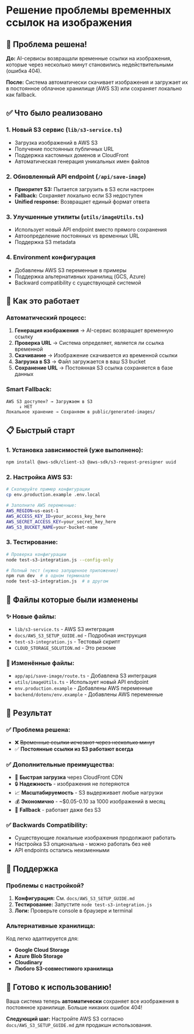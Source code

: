 # Решение проблемы временных ссылок на изображения

## 🎯 Проблема решена!

**До:** AI-сервисы возвращали временные ссылки на изображения, которые через несколько минут становились недействительными (ошибка 404).

**После:** Система автоматически скачивает изображения и загружает их в постоянное облачное хранилище (AWS S3) или сохраняет локально как fallback.

## ✅ Что было реализовано

### 1. **Новый S3 сервис** (`lib/s3-service.ts`)
- Загрузка изображений в AWS S3
- Получение постоянных публичных URL 
- Поддержка кастомных доменов и CloudFront
- Автоматическая генерация уникальных имен файлов

### 2. **Обновленный API endpoint** (`/api/save-image`)
- **Приоритет S3:** Пытается загрузить в S3 если настроен
- **Fallback:** Сохраняет локально если S3 недоступен
- **Unified response:** Возвращает единый формат ответа

### 3. **Улучшенные утилиты** (`utils/imageUtils.ts`)
- Использует новый API endpoint вместо прямого сохранения
- Автоопределение постоянных vs временных URL
- Поддержка S3 metadata

### 4. **Environment конфигурация**
- Добавлены AWS S3 переменные в примеры
- Поддержка альтернативных хранилищ (GCS, Azure)
- Backward compatibility с существующей системой

## 🚀 Как это работает

### Автоматический процесс:
1. **Генерация изображения** → AI-сервис возвращает временную ссылку
2. **Проверка URL** → Система определяет, является ли ссылка временной
3. **Скачивание** → Изображение скачивается из временной ссылки
4. **Загрузка в S3** → Файл загружается в ваш S3 bucket
5. **Сохранение URL** → Постоянная S3 ссылка сохраняется в базе данных

### Smart Fallback:
```
AWS S3 доступен? → Загружаем в S3
     ↓ НЕТ
Локальное хранение → Сохраняем в public/generated-images/
```

## 📋 Быстрый старт

### 1. Установка зависимостей (уже выполнено):
```bash
npm install @aws-sdk/client-s3 @aws-sdk/s3-request-presigner uuid
```

### 2. Настройка AWS S3:
```bash
# Скопируйте пример конфигурации
cp env.production.example .env.local

# Заполните AWS переменные:
AWS_REGION=us-east-1
AWS_ACCESS_KEY_ID=your_access_key_here
AWS_SECRET_ACCESS_KEY=your_secret_key_here
AWS_S3_BUCKET_NAME=your-bucket-name
```

### 3. Тестирование:
```bash
# Проверка конфигурации
node test-s3-integration.js --config-only

# Полный тест (нужно запущенное приложение)
npm run dev  # в одном терминале
node test-s3-integration.js  # в другом
```

## 📁 Файлы которые были изменены

### ✨ Новые файлы:
- `lib/s3-service.ts` - AWS S3 интеграция
- `docs/AWS_S3_SETUP_GUIDE.md` - Подробная инструкция
- `test-s3-integration.js` - Тестовый скрипт
- `CLOUD_STORAGE_SOLUTION.md` - Это резюме

### 🔧 Изменённые файлы:
- `app/api/save-image/route.ts` - Добавлена S3 интеграция
- `utils/imageUtils.ts` - Использует новый API endpoint
- `env.production.example` - Добавлены AWS переменные
- `backend/dotenv/env.example` - Добавлены AWS переменные

## 🎯 Результат

### ✅ **Проблема решена:**
- ❌ ~~Временные ссылки исчезают через несколько минут~~
- ✅ **Постоянные ссылки из S3 работают всегда**

### ✅ **Дополнительные преимущества:**
- 🚀 **Быстрая загрузка** через CloudFront CDN
- 🔒 **Надежность** - изображения не потеряются
- 📈 **Масштабируемость** - S3 выдерживает любые нагрузки
- 💰 **Экономично** - ~$0.05-0.10 за 1000 изображений в месяц
- 🔄 **Fallback** - работает даже без S3

### ✅ **Backwards Compatibility:**
- Существующие локальные изображения продолжают работать
- Настройка S3 опциональна - можно работать без неё
- API endpoints остались неизменными

## 🔧 Поддержка

### Проблемы с настройкой?
1. **Конфигурация:** См. `docs/AWS_S3_SETUP_GUIDE.md`
2. **Тестирование:** Запустите `node test-s3-integration.js`
3. **Логи:** Проверьте console в браузере и terminal

### Альтернативные хранилища:
Код легко адаптируется для:
- **Google Cloud Storage** 
- **Azure Blob Storage**
- **Cloudinary**
- **Любого S3-совместимого хранилища**

## 🎉 Готово к использованию!

Ваша система теперь **автоматически** сохраняет все изображения в постоянное хранилище. Больше никаких ошибок 404! 

**Следующий шаг:** Настройте AWS S3 согласно `docs/AWS_S3_SETUP_GUIDE.md` для продакшн использования. 